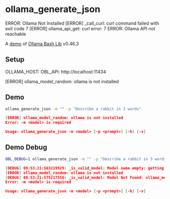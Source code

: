 # ollama_generate_json
ERROR: Ollama Not Installed
[ERROR] _call_curl: curl command failed with exit code 7
[ERROR] ollama_api_get: curl error: 7
ERROR: Ollama API not reachable

A [demo](../README.md#demos) of [Ollama Bash Lib](https://github.com/attogram/ollama-bash-lib) v0.46.3

## Setup

OLLAMA_HOST:
OBL_API: http://localhost:11434

[ERROR] ollama_model_random: ollama is not installed

## Demo

```bash
ollama_generate_json -m "" -p "Describe a rabbit in 3 words"
```
```json
[ERROR] ollama_model_random: ollama is not installed
Error: -m <model> is required

Usage: ollama_generate_json -m <model> [-p <prompt>] [-h] [-v]

```

## Demo Debug

```bash
OBL_DEBUG=1 ollama_generate_json -m "" -p "Describe a rabbit in 3 words"
```
```json
[DEBUG] 08:53:21:563219929: _is_valid_model: Model name empty: getting random model
[ERROR] ollama_model_random: ollama is not installed
[DEBUG] 08:53:21:575217556: _is_valid_model: Model Not Found: ollama_model_random failed
Error: -m <model> is required

Usage: ollama_generate_json -m <model> [-p <prompt>] [-h] [-v]

```
